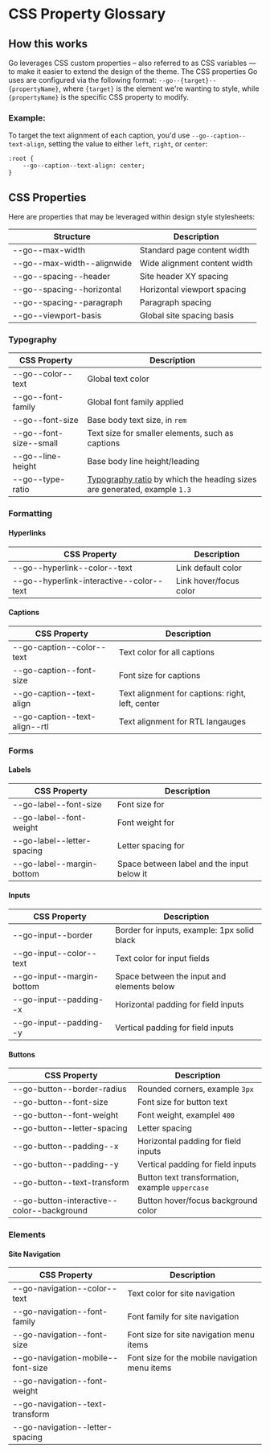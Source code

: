 # CSS Property Glossary

## How this works
Go leverages CSS custom properties – also referred to as CSS variables — to make it easier to extend the design of the theme. The CSS properties Go uses are configured via the following format: `--go--{target}--{propertyName}`, where `{target}` is the element we're wanting to style, while `{propertyName}` is the specific CSS property to modify.

### Example:
To target the text alignment of each caption, you'd use `--go--caption--text-align`, setting the value to either `left`, `right`, or `center`: 

```
:root {
	--go--caption--text-align: center;
}
```


## CSS Properties
Here are properties that may be leveraged within design style stylesheets:

| Structure  | Description |
| ------------- | ------------- |
| --go--max-width  | Standard page content width |
| --go--max-width--alignwide | Wide alignment content width |
| --go--spacing--header | Site header XY spacing |
| --go--spacing--horizontal | Horizontal viewport spacing |
| --go--spacing--paragraph | Paragraph spacing |
| --go--viewport-basis | Global site spacing basis |


### Typography
| CSS Property  | Description |
| ------------- | ------------- |
| --go--color--text | Global text color|
| --go--font-family | Global font family applied|
| --go--font-size | Base body text size, in `rem` |
| --go--font-size--small | Text size for smaller elements, such as captions |
| --go--line-height | Base body line height/leading |
| --go--type-ratio | [Typography ratio](https://type-scale.com) by which the heading sizes are generated, example `1.3` |


### Formatting

#### Hyperlinks
| CSS Property  | Description |
| ------------- | ------------- |
| --go--hyperlink--color--text | Link default color |
| --go--hyperlink-interactive--color--text | Link hover/focus color |

#### Captions
| CSS Property  | Description |
| ------------- | ------------- |
| --go-caption--color--text | Text color for all captions |
| --go-caption--font-size | Font size for captions |
| --go-caption--text-align | Text alignment for captions: right, left, center |
| --go-caption--text-align--rtl | Text alignment for RTL langauges|


### Forms

#### Labels
| CSS Property  | Description |
| ------------- | ------------- |
| --go-label--font-size | Font size for <label> |
| --go-label--font-weight | Font weight for <label> |
| --go-label--letter-spacing | Letter spacing for <label> |
| --go-label--margin-bottom | Space between label and the input below it |

#### Inputs
| CSS Property  | Description |
| ------------- | ------------- |
| --go-input--border | Border for inputs, example: 1px solid black|
| --go-input--color--text | Text color for input fields |
| --go-input--margin-bottom | Space between the input and elements below |
| --go-input--padding--x | Horizontal padding for field inputs |
| --go-input--padding--y | Vertical padding for field inputs |

#### Buttons
| CSS Property  | Description |
| ------------- | ------------- |
| --go-button--border-radius | Rounded corners, example `3px` |
| --go-button--font-size | Font size for button text |
| --go-button--font-weight | Font weight, examplel `400` |
| --go-button--letter-spacing | Letter spacing |
| --go-button--padding--x | Horizontal padding for field inputs |
| --go-button--padding--y | Vertical padding for field inputs |
| --go-button--text-transform | Button text transformation, example `uppercase` |
| --go-button-interactive--color--background | Button hover/focus background color |


### Elements

#### Site Navigation
| CSS Property  | Description |
| ------------- | ------------- |
| --go-navigation--color--text | Text color for site navigation |
| --go-navigation--font-family | Font family for site navigation |
| --go-navigation--font-size | Font size for site navigation menu items |
| --go-navigation-mobile--font-size | Font size for the mobile navigation menu items |
| --go-navigation--font-weight ||
| --go-navigation--text-transform ||
| --go-navigation--letter-spacing ||
